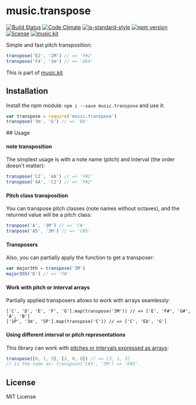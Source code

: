 # music.transpose

[![Build Status](https://travis-ci.org/danigb/music.transpose.svg?branch=master)](https://travis-ci.org/danigb/music.transpose)
[![Code Climate](https://codeclimate.com/github/danigb/music.transpose/badges/gpa.svg)](https://codeclimate.com/github/danigb/music.transpose)
[![js-standard-style](https://img.shields.io/badge/code%20style-standard-brightgreen.svg?style=flat)](https://github.com/feross/standard)
[![npm version](https://img.shields.io/npm/v/music.transpose.svg)](https://www.npmjs.com/package/music.transpose)
[![license](https://img.shields.io/npm/l/music.transpose.svg)](https://www.npmjs.com/package/music.transpose)
[![music.kit](https://img.shields.io/badge/music-kit-yellow.svg)](https://github.com/danigb/music.kit)

Simple and fast pitch transposition:

```js
transpose('E2', '2M') // => 'F#2'
transpose('F4', '3m') // => 'Ab4'
```

This is part of [music.kit](https://github.com/danigb/music.kit)

## Installation

Install the npm module: `npm i --save music.transpose` and use it:

```js
var transpose = require('music.transpose')
transpose('3m', 'G') // => 'Bb'
```

## Usage

#### note transposition

The simplest usage is with a note name (pitch) and interval (the order doesn't matter):

```js
transpose('C2', '4A') // => 'F#2'
transpose('4A', 'C2') // => 'F#2'
```

#### Pitch class transposition

You can transpose pitch classes (note names without octaves), and the returned value will be a pitch class:

```js
tranpose('A', '3M') // => 'C#'
tranpose('A5', '3M') // => 'C#5'
```

#### Transposers

Also, you can partially apply the function to get a transposer:

```js
var major3th = transpose('3M')
major3th('D') // => 'F#'
```

#### Work with pitch or interval arrays

Partially applied transposers allows to work with arrays seamlessly:

```
['C', 'D', 'E', 'F', 'G'].map(transpose('3M')) // => ['E', 'F#', 'G#', 'A', 'B']
['1P', '3m', '5P'].map(transpose('C')) // => ['C', 'Eb', 'G']
```

#### Using different interval or pitch representations

This library can work with [pitches or intervals expressed as arrays](https://github.com/danigb/a-pitch):

```js
transpose([0, 1, 3], [2, 0, 0]) // => [3, 1, 3]
// is the same as: transpose('C#3', '3M') => 'E#3'
```

## License

MIT License
